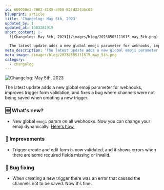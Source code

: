 ```yaml
---
id: 669050e2-7902-4149-a9b8-82fd224d6c03
blueprint: article
title: 'Changelog: May 5th, 2023'
updated_by: 1
updated_at: 1683281919
short_content: |-
  ![Changelog: May 5th, 2023](/images/blog/20230505111615_may_5th.png)

  The latest update adds a new global ﻿emoji parameter for webhooks, improves trigger form validation, and fixes a bug where channels were not being saved when creating a new trigger.
meta_description: 'The latest update adds a new global ﻿emoji parameter for webhooks, improves trigger form validation, and fixes a bug where channels were not being saved when creating a new trigger.'
meta_image: /images/blog/20230505111615_may_5th.png
category:
  - changelog
---
```

![Changelog: May 5th, 2023](/images/blog/20230505111615_may_5th.png)

The latest update adds a new global ﻿emoji parameter for webhooks, improves trigger form validation, and fixes a bug where channels were not being saved when creating a new trigger.

### 🆕 What's new?
- New global `emoji` param on all webhooks. Now you can change your emoji dynamically. [Here's how.](/documentation/triggers/webhooks#dynamic-emoji)

### 💅 Improvements
- Trigger create and edit form is now validated, and it shows errors when there are some required fields missing or invalid.

### 🐛 Bug fixing
- When creating a new trigger there was an error that caused the channels not to be saved. Now it's fine.